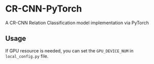 # CR-CNN-PyTorch
A CR-CNN Relation Classification model implementation via PyTorch

## Usage
If GPU resource is needed, you can set the `GPU_DEVICE_NUM` in `local_config.py` file.

